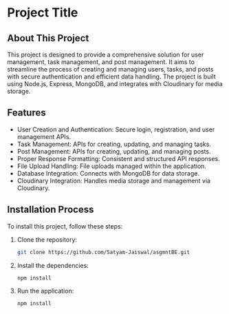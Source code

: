 # Project Title

## About This Project

This project is designed to provide a comprehensive solution for user management, task management, and post management. It aims to streamline the process of creating and managing users, tasks, and posts with secure authentication and efficient data handling. The project is built using Node.js, Express, MongoDB, and integrates with Cloudinary for media storage.

## Features

- User Creation and Authentication: Secure login, registration, and user management APIs.
- Task Management: APIs for creating, updating, and managing tasks.
- Post Management: APIs for creating, updating, and managing posts.
- Proper Response Formatting: Consistent and structured API responses.
- File Upload Handling: File uploads managed within the application.
- Database Integration: Connects with MongoDB for data storage.
- Cloudinary Integration: Handles media storage and management via Cloudinary.

## Installation Process

To install this project, follow these steps:

1. Clone the repository:
   ```bash
   git clone https://github.com/Satyam-Jaiswal/asgmntBE.git
   ```
2. Install the dependencies:
   ```bash
   npm install
   ```
3. Run the application:
   ```bash
   npm install
   ```
